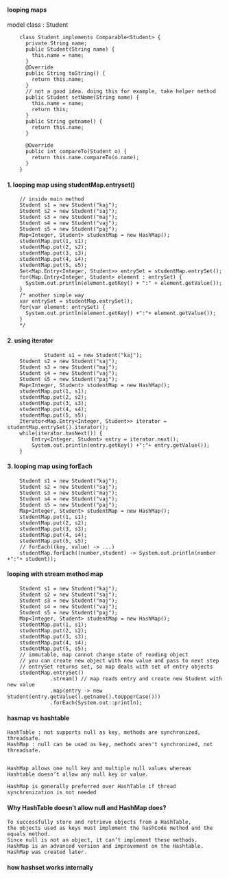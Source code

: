 #### looping maps

model class : Student

        class Student implements Comparable<Student> {
          private String name;
          public Student(String name) {
            this.name = name;
          }
          @Override
          public String toString() {
            return this.name;
          }
          // not a good idea. doing this for example, take helper method
          public Student setName(String name) {
            this.name = name;
            return this;
          }
          public String getname() {
            return this.name;
          }

          @Override
          public int compareTo(Student o) {
            return this.name.compareTo(o.name);
          }
        }

#### 1. looping map using studentMap.entryset()

        // inside main method
        Student s1 = new Student("kaj");
        Student s2 = new Student("saj");
        Student s3 = new Student("maj");
        Student s4 = new Student("vaj");
        Student s5 = new Student("paj");
        Map<Integer, Student> studentMap = new HashMap();
        studentMap.put(1, s1);
        studentMap.put(2, s2);
        studentMap.put(3, s3);
        studentMap.put(4, s4);
        studentMap.put(5, s5);
        Set<Map.Entry<Integer, Student>> entrySet = studentMap.entrySet();
        for(Map.Entry<Integer, Student> element : entrySet) {
          System.out.println(element.getKey() + ":" + element.getValue());
        }
        /* another simple way
        var entrySet = studentMap.entrySet();
        for(var element: entrySet) {
          System.out.println(element.getKey() +":"+ element.getValue());
        }
        */

#### 2. using iterator

                Student s1 = new Student("kaj");
		Student s2 = new Student("saj");
		Student s3 = new Student("maj");
		Student s4 = new Student("vaj");
		Student s5 = new Student("paj");
		Map<Integer, Student> studentMap = new HashMap();
		studentMap.put(1, s1);
		studentMap.put(2, s2);
		studentMap.put(3, s3);
		studentMap.put(4, s4);
		studentMap.put(5, s5);
		Iterator<Map.Entry<Integer, Student>> iterator = studentMap.entrySet().iterator();
		while(iterator.hasNext()) {
			Entry<Integer, Student> entry = iterator.next();
			System.out.println(entry.getKey() +":"+ entry.getValue());
		}


#### 3. looping map using forEach

        Student s1 = new Student("kaj");
        Student s2 = new Student("saj");
        Student s3 = new Student("maj");
        Student s4 = new Student("vaj");
        Student s5 = new Student("paj");
        Map<Integer, Student> studentMap = new HashMap();
        studentMap.put(1, s1);
        studentMap.put(2, s2);
        studentMap.put(3, s3);
        studentMap.put(4, s4);
        studentMap.put(5, s5);
        // forEach((key, value) -> ...)
        studentMap.forEach((number,student) -> System.out.println(number +":"+ student));

#### looping with stream method map

		Student s1 = new Student("kaj");
		Student s2 = new Student("saj");
		Student s3 = new Student("maj");
		Student s4 = new Student("vaj");
		Student s5 = new Student("paj");
		Map<Integer, Student> studentMap = new HashMap();
		studentMap.put(1, s1);
		studentMap.put(2, s2);
		studentMap.put(3, s3);
		studentMap.put(4, s4);
		studentMap.put(5, s5);
		// immutable, map cannot change state of reading object
		// you can create new object with new value and pass to next step
		// entrySet returns set, so map deals with set of entry objects
		studentMap.entrySet()
				  .stream() // map reads entry and create new Student with new value
				  .map(entry -> new Student(entry.getValue().getname().toUpperCase()))
				  .forEach(System.out::println);

#### hasmap vs hashtable

	HashTable : not supports null as key, methods are synchronized, threadsafe.
	HashMap : null can be used as key, methods aren't synchronized, not threadsafe.
	
	
	HashMap allows one null key and multiple null values whereas 
	Hashtable doesn’t allow any null key or value.

	HashMap is generally preferred over HashTable if thread synchronization is not needed

#### Why HashTable doesn’t allow null and HashMap does?

	To successfully store and retrieve objects from a HashTable, 
	the objects used as keys must implement the hashCode method and the equals method. 
	Since null is not an object, it can’t implement these methods. 
	HashMap is an advanced version and improvement on the Hashtable. 
	HashMap was created later.

#### how hashset works internally
